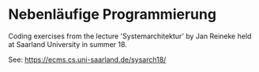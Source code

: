 # Nebenläufige Programmierung
Coding exercises from the lecture 'Systemarchitektur' by Jan Reineke held at Saarland University in summer 18.

See: https://ecms.cs.uni-saarland.de/sysarch18/
